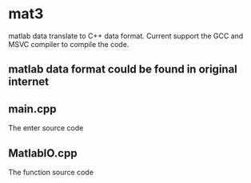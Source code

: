 # mat3
matlab data translate to C++ data format. Current support the GCC and MSVC compiler to compile the code.

## matlab data format could be found in original internet


## main.cpp 
The enter source code

## MatlabIO.cpp 
The function source code


